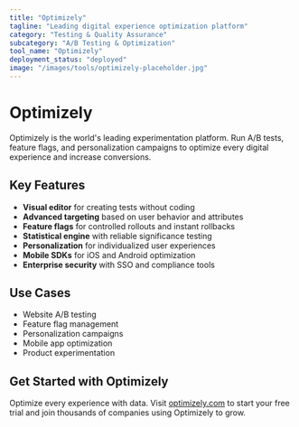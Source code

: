 ```yaml
---
title: "Optimizely"
tagline: "Leading digital experience optimization platform"
category: "Testing & Quality Assurance"
subcategory: "A/B Testing & Optimization"
tool_name: "Optimizely"
deployment_status: "deployed"
image: "/images/tools/optimizely-placeholder.jpg"
---
```


# Optimizely

Optimizely is the world's leading experimentation platform. Run A/B tests, feature flags, and personalization campaigns to optimize every digital experience and increase conversions.

## Key Features

- **Visual editor** for creating tests without coding
- **Advanced targeting** based on user behavior and attributes
- **Feature flags** for controlled rollouts and instant rollbacks
- **Statistical engine** with reliable significance testing
- **Personalization** for individualized user experiences
- **Mobile SDKs** for iOS and Android optimization
- **Enterprise security** with SSO and compliance tools

## Use Cases

- Website A/B testing
- Feature flag management
- Personalization campaigns
- Mobile app optimization
- Product experimentation

## Get Started with Optimizely

Optimize every experience with data. Visit [optimizely.com](https://www.optimizely.com) to start your free trial and join thousands of companies using Optimizely to grow.
